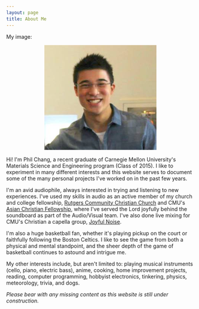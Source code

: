 ```yaml
---
layout: page
title: About Me
---
```


My image:
<div style="text-align:center"><img src ="/images/mainprofile.jpg" /></div>


Hi! I'm Phil Chang, a recent graduate of Carnegie Mellon University's Materials Science and Engineering program (Class of 2015). I like to experiment in many different interests and this website serves to document some of the many personal projects I've worked on in the past few years.

I'm an avid audiophile, always interested in trying and listening to new experiences. I've used my skills in audio as an active member of my church and college fellowship, [Rutgers Community Christian Church](http://ec.rccc.org/) and CMU's [Asian Christian Fellowship](http://acfpcc.org/), where I've served the Lord joyfully behind the soundboard as part of the Audio/Visual team. I've also done live mixing for CMU's Christian a capella group, [Joyful Noise](http://cmujoyfulnoise.com/).

I'm also a huge basketball fan, whether it's playing pickup on the court or faithfully following the Boston Celtics. I like to see the game from both a physical and mental standpoint, and the sheer depth of the game of basketball continues to astound and intrigue me.

My other interests include, but aren't limited to: playing musical instruments (cello, piano, electric bass), anime, cooking, home improvement projects, reading, computer programming, hobbyist electronics, tinkering, physics, meteorology, trivia, and dogs.

*Please bear with any missing content as this website is still under construction.*


<!---
<p class="message">
  Hey there! This page is included as an example. Feel free to customize it for your own use upon downloading. Carry on!
</p>

In the novel, *The Strange Case of Dr. Jeykll and Mr. Hyde*, Mr. Poole is Dr. Jekyll's virtuous and loyal butler. Similarly, Poole is an upstanding and effective butler that helps you build Jekyll themes. It's made by [@mdo](https://twitter.com/mdo).

There are currently two themes built on Poole:

* [Hyde](http://hyde.getpoole.com)
* [Lanyon](http://lanyon.getpoole.com)

Learn more and contribute on [GitHub](https://github.com/poole).

## Setup

Some fun facts about the setup of this project include:

* Built for [Jekyll](http://jekyllrb.com)
* Developed on GitHub and hosted for free on [GitHub Pages](https://pages.github.com)
* Coded with [Sublime Text 2](http://sublimetext.com), an amazing code editor
* Designed and developed while listening to music like [Blood Bros Trilogy](https://soundcloud.com/maddecent/sets/blood-bros-series)

Have questions or suggestions? Feel free to [open an issue on GitHub](https://github.com/poole/issues/new) or [ask me on Twitter](https://twitter.com/mdo).

Thanks for reading!
-->